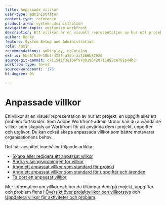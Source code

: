 ```yaml
---
title: Anpassade villkor
user-type: administrator
content-type: reference
product-area: system-administration
navigation-topic: customize-workfront
description: Ett villkor är en visuell representation av hur ett projekt, en uppgift eller ett problem fortskrider. Som Adobe Workfront-administratör kan du använda de villkor som skapats av Workfront för att använda dem i projekt, uppgifter och utgåvor. Du kan också skapa anpassade villkor som bättre motsvarar organisationens behov.
author: Becky
feature: System Setup and Administration
role: Admin
recommendations: noDisplay, noCatalog
exl-id: bbe6f0a0-18bf-4229-a50a-aa7286b82626
source-git-commit: c711541f3e166f9700195420711d95ce782a44b2
workflow-type: tm+mt
source-wordcount: '176'
ht-degree: 0%

---
```


# Anpassade villkor

Ett villkor är en visuell representation av hur ett projekt, en uppgift eller ett problem fortskrider. Som Adobe Workfront-administratör kan du använda de villkor som skapats av Workfront för att använda dem i projekt, uppgifter och utgåvor. Du kan också skapa anpassade villkor som bättre motsvarar organisationens behov.

Det här avsnittet innehåller följande artiklar:

* [Skapa eller redigera ett anpassat villkor](../../../administration-and-setup/customize-workfront/create-manage-custom-conditions/create-edit-custom-conditions.md)
* [Ändra visningsordningen för villkor](../../../administration-and-setup/customize-workfront/create-manage-custom-conditions/change-display-order-of-conditions.md)
* [Ange ett anpassat villkor som standard för projekt](../../../administration-and-setup/customize-workfront/create-manage-custom-conditions/set-custom-condition-default-projects.md)
* [Ange ett anpassat villkor som standard för uppgifter och ärenden](../../../administration-and-setup/customize-workfront/create-manage-custom-conditions/set-custom-condition-default-tasks-issues.md)
* [Ta bort ett anpassat villkor](../../../administration-and-setup/customize-workfront/create-manage-custom-conditions/delete-custom-conditions.md)

Mer information om villkor och hur du tillämpar dem på projekt, uppgifter och problem finns i [Översikt över projektvillkor och villkorstyp](../../../manage-work/projects/manage-projects/project-condition-and-condition-type.md) och [Uppdatera villkor för aktiviteter och problem](../../../manage-work/projects/updating-work-in-a-project/update-condition-for-tasks-and-issues.md).
